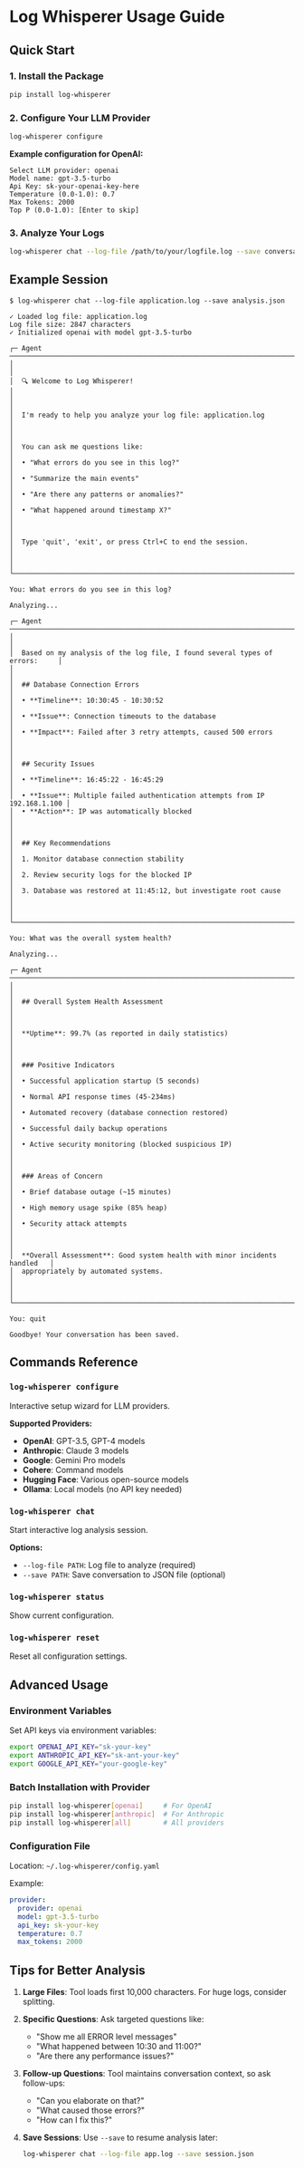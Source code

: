 # Log Whisperer Usage Guide

## Quick Start

### 1. Install the Package
```bash
pip install log-whisperer
```

### 2. Configure Your LLM Provider
```bash
log-whisperer configure
```

**Example configuration for OpenAI:**
```
Select LLM provider: openai
Model name: gpt-3.5-turbo
Api Key: sk-your-openai-key-here
Temperature (0.0-1.0): 0.7
Max Tokens: 2000
Top P (0.0-1.0): [Enter to skip]
```

### 3. Analyze Your Logs
```bash
log-whisperer chat --log-file /path/to/your/logfile.log --save conversation.json
```

## Example Session

```
$ log-whisperer chat --log-file application.log --save analysis.json

✓ Loaded log file: application.log
Log file size: 2847 characters
✓ Initialized openai with model gpt-3.5-turbo

┌─ Agent ──────────────────────────────────────────────────────────────────────┐
│                                                                              │
│  🔍 Welcome to Log Whisperer!                                               │
│                                                                              │
│  I'm ready to help you analyze your log file: application.log               │
│                                                                              │
│  You can ask me questions like:                                             │
│  • "What errors do you see in this log?"                                    │
│  • "Summarize the main events"                                              │
│  • "Are there any patterns or anomalies?"                                   │
│  • "What happened around timestamp X?"                                      │
│                                                                              │
│  Type 'quit', 'exit', or press Ctrl+C to end the session.                  │
│                                                                              │
└──────────────────────────────────────────────────────────────────────────────┘

You: What errors do you see in this log?

Analyzing...

┌─ Agent ──────────────────────────────────────────────────────────────────────┐
│                                                                              │
│  Based on my analysis of the log file, I found several types of errors:     │
│                                                                              │
│  ## Database Connection Errors                                              │
│  • **Timeline**: 10:30:45 - 10:30:52                                        │
│  • **Issue**: Connection timeouts to the database                           │
│  • **Impact**: Failed after 3 retry attempts, caused 500 errors            │
│                                                                              │
│  ## Security Issues                                                         │
│  • **Timeline**: 16:45:22 - 16:45:29                                        │
│  • **Issue**: Multiple failed authentication attempts from IP 192.168.1.100 │
│  • **Action**: IP was automatically blocked                                 │
│                                                                              │
│  ## Key Recommendations                                                     │
│  1. Monitor database connection stability                                   │
│  2. Review security logs for the blocked IP                                 │
│  3. Database was restored at 11:45:12, but investigate root cause          │
│                                                                              │
└──────────────────────────────────────────────────────────────────────────────┘

You: What was the overall system health?

Analyzing...

┌─ Agent ──────────────────────────────────────────────────────────────────────┐
│                                                                              │
│  ## Overall System Health Assessment                                        │
│                                                                              │
│  **Uptime**: 99.7% (as reported in daily statistics)                       │
│                                                                              │
│  ### Positive Indicators                                                    │
│  • Successful application startup (5 seconds)                              │
│  • Normal API response times (45-234ms)                                    │
│  • Automated recovery (database connection restored)                       │
│  • Successful daily backup operations                                      │
│  • Active security monitoring (blocked suspicious IP)                      │
│                                                                              │
│  ### Areas of Concern                                                       │
│  • Brief database outage (~15 minutes)                                     │
│  • High memory usage spike (85% heap)                                      │
│  • Security attack attempts                                                │
│                                                                              │
│  **Overall Assessment**: Good system health with minor incidents handled   │
│  appropriately by automated systems.                                       │
│                                                                              │
└──────────────────────────────────────────────────────────────────────────────┘

You: quit

Goodbye! Your conversation has been saved.
```

## Commands Reference

### `log-whisperer configure`
Interactive setup wizard for LLM providers.

**Supported Providers:**
- **OpenAI**: GPT-3.5, GPT-4 models
- **Anthropic**: Claude 3 models  
- **Google**: Gemini Pro models
- **Cohere**: Command models
- **Hugging Face**: Various open-source models
- **Ollama**: Local models (no API key needed)

### `log-whisperer chat`
Start interactive log analysis session.

**Options:**
- `--log-file PATH`: Log file to analyze (required)
- `--save PATH`: Save conversation to JSON file (optional)

### `log-whisperer status`
Show current configuration.

### `log-whisperer reset`
Reset all configuration settings.

## Advanced Usage

### Environment Variables
Set API keys via environment variables:
```bash
export OPENAI_API_KEY="sk-your-key"
export ANTHROPIC_API_KEY="sk-ant-your-key"
export GOOGLE_API_KEY="your-google-key"
```

### Batch Installation with Provider
```bash
pip install log-whisperer[openai]     # For OpenAI
pip install log-whisperer[anthropic]  # For Anthropic
pip install log-whisperer[all]        # All providers
```

### Configuration File
Location: `~/.log-whisperer/config.yaml`

Example:
```yaml
provider:
  provider: openai
  model: gpt-3.5-turbo
  api_key: sk-your-key
  temperature: 0.7
  max_tokens: 2000
```

## Tips for Better Analysis

1. **Large Files**: Tool loads first 10,000 characters. For huge logs, consider splitting.

2. **Specific Questions**: Ask targeted questions like:
   - "Show me all ERROR level messages"
   - "What happened between 10:30 and 11:00?"
   - "Are there any performance issues?"

3. **Follow-up Questions**: Tool maintains conversation context, so ask follow-ups:
   - "Can you elaborate on that?"
   - "What caused those errors?"
   - "How can I fix this?"

4. **Save Sessions**: Use `--save` to resume analysis later:
   ```bash
   log-whisperer chat --log-file app.log --save session.json
   ```